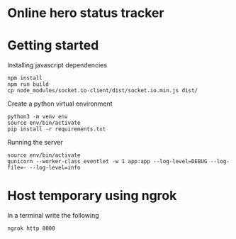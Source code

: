 # Online hero status tracker


# Getting started

Installing javascript dependencies
```
npm install
npm run build
cp node_modules/socket.io-client/dist/socket.io.min.js dist/
```

Create a python virtual environment
```
python3 -m venv env
source env/bin/activate
pip install -r requirements.txt
```


Running the server
```
source env/bin/activate
gunicorn --worker-class eventlet -w 1 app:app --log-level=DEBUG --log-file=- --log-level=info
```

# Host temporary using ngrok


In a terminal write the following
```
ngrok http 8000
```

